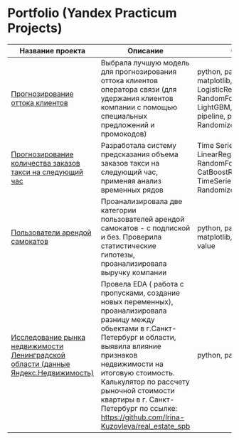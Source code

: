 # Portfolio (Yandex Practicum Projects)

Название проекта  | Описание  | Стек
------------- | -------------- | -------------
[Прогнозирование оттока клиентов](https://github.com/Irina-Kuzovleva/Portfolio/tree/main/%D0%A1ustomer%20churn)  | Выбрала лучшую модель для прогнозирования оттока клиентов оператора связи (для удержания клиентов компании с помощью специальных предложений и промокодов)   | python, pandas, sklearn, matplotlib, seaborn, LogisticRegression, RandomForest, LightGBM, CatBoost, pipeline, phik, RandomizedSearchCV 
[Прогнозирование количества заказов такси на следующий час](https://github.com/Irina-Kuzovleva/Portfolio/tree/main/Taxi%20orders%20forecasting)  | Разработала систему предсказания объема заказов такси на следующий час, применяя анализ временных рядов   | Time Series, LinearRegression, RandomForestRegressor, CatBoostRegressor, TimeSeriesSplit, RandomizedSearchCV
[Пользователи арендой самокатов](https://github.com/Irina-Kuzovleva/Portfolio/tree/main/Scooter%20rental%20users)  | Проанализировала две категории пользователей арендой самокатов - с подпиской и без. Проверила статистические гипотезы, проанализировала выручку компании   | python, pandas, matplotlib, numpy, p-value
[Исследование рынка недвижимости Ленинградской области (данные Яндекс.Недвижимость)](https://github.com/Irina-Kuzovleva/Portfolio/tree/main/Scooter%20rental%20users)  | Провела EDA ( работа с пропусками, создание новых переменных), проанализировала разницу между обьектами в г.Санкт-Петербург и области, выявила влияние признаков недвижимости на итоговую стоимость. Калькулятор по рассчету рыночной стоимости квартиры в г. Санкт-Петербург по ссылке: https://github.com/Irina-Kuzovleva/real_estate_spb   | python, pandas, EDA
